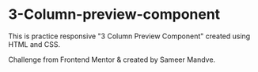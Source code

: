# 3-Column-preview-component
This is practice responsive "3 Column Preview Component" created using HTML and CSS.

Challenge from Frontend Mentor & created by Sameer Mandve.
